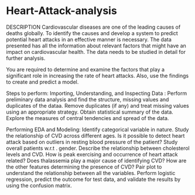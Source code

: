 # Heart-Attack-analysis
DESCRIPTION
  Cardiovascular diseases are one of the leading causes of deaths globally. To identify the causes and develop a system to predict potential heart attacks in an effective manner is necessary. The data presented has all the information about relevant factors that might have an impact on cardiovascular health. The data needs to be studied in detail for further analysis.

You are required to determine and examine the factors that play a significant role in increasing the rate of heart attacks. Also, use the findings to create and predict a model.

Steps to perform:
Importing, Understanding, and Inspecting Data :
  Perform preliminary data analysis and find the structure, missing values and duplicates of the dataa.
  Remove duplicates (if any) and treat missing values using an appropriate strategy.
  Obtain statistical summary of the data. Explore the measures of central tendencies and spread of the data.

Performing EDA and Modeling:
  Identify categorical variable in nature.
  Study the relationship of CVD across different ages.
  Is it possible to detect heart attack based on outliers in resting blood pressure of the patient?
  Study overall patients w.r.t . gender.
  Describe the relationship between cholesterol levels and CVD.
  How is peak exercising and occurrence of heart attack related?
  Does thalassemia play a major cause of identifying CVD? How are the other features determining the presence of CVD?
  Pair plot to understand the relationship between all the variables.
  Perform logistic regression, predict the outcome for test data, and validate the results by using the confusion matrix.
